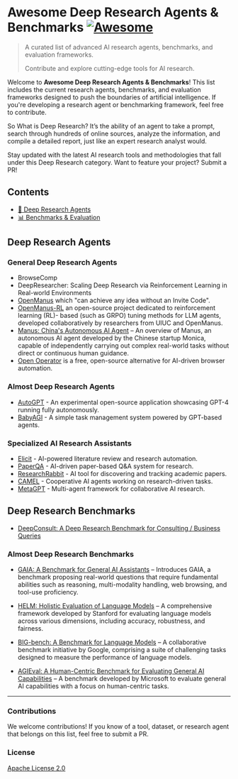 # Awesome Deep Research Agents & Benchmarks [![Awesome](https://awesome.re/badge-flat.svg)](https://awesome.re)

> A curated list of advanced AI research agents, benchmarks, and evaluation frameworks.
>
> Contribute and explore cutting-edge tools for AI research.

Welcome to **Awesome Deep Research Agents & Benchmarks**! This list includes the current research agents, benchmarks, and evaluation frameworks designed to push the boundaries of artificial intelligence. If you're developing a research agent or benchmarking framework, feel free to contribute.

So What is Deep Research? It’s the ability of an agent to take a prompt, search through hundreds of online sources, analyze the information, and compile a detailed report, just like an expert research analyst would.

Stay updated with the latest AI research tools and methodologies that fall under this Deep Research category. Want to feature your project? Submit a PR!

## Contents

- [🤖 Deep Research Agents](#deep-research-agents)
- [📊 Benchmarks & Evaluation](#deep-research-benchmarks)

## Deep Research Agents

### General Deep Research Agents
- BrowseComp
- DeepResearcher: Scaling Deep Research via Reinforcement Learning in Real-world Environments
- [OpenManus](https://github.com/mannaandpoem/OpenManus) which "can achieve any idea without an Invite Code".
- [OpenManus-RL](https://github.com/OpenManus/OpenManus-RL)  an open-source project dedicated to reinforcement learning (RL)- based (such as GRPO) tuning methods for LLM agents, developed collaboratively by researchers from UIUC and OpenManus.
- [Manus: China's Autonomous AI Agent](https://www.forbes.com/sites/craigsmith/2025/03/08/chinas-autonomous-agent-manus-changes-everything/) – An overview of Manus, an autonomous AI agent developed by the Chinese startup Monica, capable of independently carrying out complex real-world tasks without direct or continuous human guidance.
- [Open Operator](https://github.com/browserbase/open-operator) is a free, open-source alternative for AI-driven browser automation.

### Almost Deep Research Agents
- [AutoGPT](https://github.com/Torantulino/Auto-GPT) - An experimental open-source application showcasing GPT-4 running fully autonomously.
- [BabyAGI](https://github.com/yoheinakajima/babyagi) - A simple task management system powered by GPT-based agents.

### Specialized AI Research Assistants

- [Elicit](https://elicit.org/) - AI-powered literature review and research automation.
- [PaperQA](https://github.com/Future-House/paper-qa) - AI-driven paper-based Q&A system for research.
- [ResearchRabbit](https://www.researchrabbit.ai/) - AI tool for discovering and tracking academic papers.
- [CAMEL](https://github.com/lightaime/camel) - Cooperative AI agents working on research-driven tasks.
- [MetaGPT](https://github.com/geekan/MetaGPT) - Multi-agent framework for collaborative AI research.

## Deep Research Benchmarks
- [DeepConsult: A Deep Research Benchmark for Consulting / Business Queries](https://github.com/Su-Sea/ydc-deep-research-evals)
  
### Almost Deep Research Benchmarks

- [GAIA: A Benchmark for General AI Assistants](https://arxiv.org/abs/2311.12983) – Introduces GAIA, a benchmark proposing real-world questions that require fundamental abilities such as reasoning, multi-modality handling, web browsing, and tool-use proficiency.

- [HELM: Holistic Evaluation of Language Models](https://arxiv.org/abs/2211.09110) – A comprehensive framework developed by Stanford for evaluating language models across various dimensions, including accuracy, robustness, and fairness.

- [BIG-bench: A Benchmark for Language Models](https://github.com/google/BIG-bench) – A collaborative benchmark initiative by Google, comprising a suite of challenging tasks designed to measure the performance of language models.

- [AGIEval: A Human-Centric Benchmark for Evaluating General AI Capabilities](https://arxiv.org/abs/2304.06364) – A benchmark developed by Microsoft to evaluate general AI capabilities with a focus on human-centric tasks.

---

### Contributions

We welcome contributions! If you know of a tool, dataset, or research agent that belongs on this list, feel free to submit a PR.

### License

[Apache License 2.0](LICENSE)

